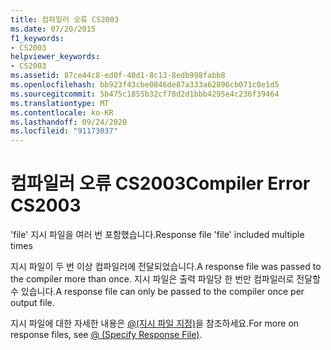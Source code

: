 ```yaml
---
title: 컴파일러 오류 CS2003
ms.date: 07/20/2015
f1_keywords:
- CS2003
helpviewer_keywords:
- CS2003
ms.assetid: 87ce44c8-ed0f-40d1-8c13-8edb998fabb8
ms.openlocfilehash: bb923f43cbe0846de87a333a62896cb071c0e1d5
ms.sourcegitcommit: 5b475c1855b32cf78d2d1bbb4295e4c236f39464
ms.translationtype: MT
ms.contentlocale: ko-KR
ms.lasthandoff: 09/24/2020
ms.locfileid: "91173037"
---
```

# <a name="compiler-error-cs2003"></a><span data-ttu-id="8bc32-102">컴파일러 오류 CS2003</span><span class="sxs-lookup"><span data-stu-id="8bc32-102">Compiler Error CS2003</span></span>

<span data-ttu-id="8bc32-103">'file' 지시 파일을 여러 번 포함했습니다.</span><span class="sxs-lookup"><span data-stu-id="8bc32-103">Response file 'file' included multiple times</span></span>  
  
 <span data-ttu-id="8bc32-104">지시 파일이 두 번 이상 컴파일러에 전달되었습니다.</span><span class="sxs-lookup"><span data-stu-id="8bc32-104">A response file was passed to the compiler more than once.</span></span> <span data-ttu-id="8bc32-105">지시 파일은 출력 파일당 한 번만 컴파일러로 전달할 수 있습니다.</span><span class="sxs-lookup"><span data-stu-id="8bc32-105">A response file can only be passed to the compiler once per output file.</span></span>  
  
 <span data-ttu-id="8bc32-106">지시 파일에 대한 자세한 내용은 [@(지시 파일 지정)](../language-reference/compiler-options/response-file-compiler-option.md)을 참조하세요.</span><span class="sxs-lookup"><span data-stu-id="8bc32-106">For more on response files, see [@ (Specify Response File)](../language-reference/compiler-options/response-file-compiler-option.md).</span></span>
